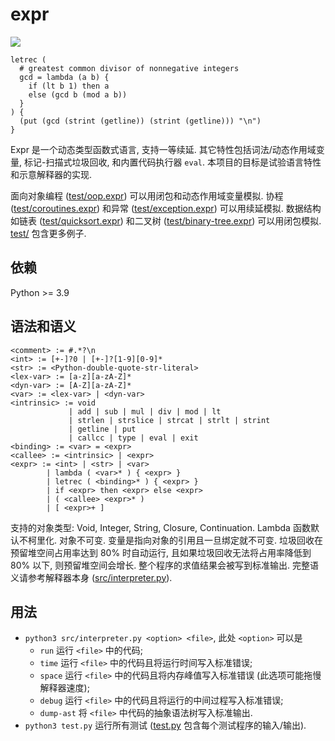 # expr

![](https://github.com/sdingcn/expr/actions/workflows/auto-test.yml/badge.svg)

```
letrec (
  # greatest common divisor of nonnegative integers
  gcd = lambda (a b) {
    if (lt b 1) then a
    else (gcd b (mod a b))
  }
) {
  (put (gcd (strint (getline)) (strint (getline))) "\n")
}
```

Expr 是一个动态类型函数式语言, 支持一等续延.
其它特性包括词法/动态作用域变量, 标记-扫描式垃圾回收, 和内置代码执行器 `eval`.
本项目的目标是试验语言特性和示意解释器的实现.

面向对象编程 ([test/oop.expr](test/oop.expr))
可以用闭包和动态作用域变量模拟.
协程 ([test/coroutines.expr](test/coroutines.expr)) 和异常 ([test/exception.expr](test/exception.expr))
可以用续延模拟.
数据结构如链表 ([test/quicksort.expr](test/quicksort.expr)) 和二叉树 ([test/binary-tree.expr](test/binary-tree.expr))
可以用闭包模拟.
[test/](test/) 包含更多例子.

## 依赖

Python >= 3.9

## 语法和语义

```
<comment> := #.*?\n
<int> := [+-]?0 | [+-]?[1-9][0-9]*
<str> := <Python-double-quote-str-literal>
<lex-var> := [a-z][a-zA-Z]*
<dyn-var> := [A-Z][a-zA-Z]*
<var> := <lex-var> | <dyn-var>
<intrinsic> := void
             | add | sub | mul | div | mod | lt
             | strlen | strslice | strcat | strlt | strint
             | getline | put
             | callcc | type | eval | exit
<binding> := <var> = <expr>
<callee> := <intrinsic> | <expr>
<expr> := <int> | <str> | <var>
        | lambda ( <var>* ) { <expr> }
        | letrec ( <binding>* ) { <expr> }
        | if <expr> then <expr> else <expr>
        | ( <callee> <expr>* )
        | [ <expr>+ ]
```

支持的对象类型: Void, Integer, String, Closure, Continuation.
Lambda 函数默认不柯里化.
对象不可变.
变量是指向对象的引用且一旦绑定就不可变.
垃圾回收在预留堆空间占用率达到 80% 时自动运行,
且如果垃圾回收无法将占用率降低到 80% 以下, 则预留堆空间会增长.
整个程序的求值结果会被写到标准输出.
完整语义请参考解释器本身 ([src/interpreter.py](src/interpreter.py)).

## 用法

+ `python3 src/interpreter.py <option> <file>`, 此处 `<option>` 可以是
  - `run` 运行 `<file>` 中的代码;
  - `time` 运行 `<file>` 中的代码且将运行时间写入标准错误;
  - `space` 运行 `<file>` 中的代码且将内存峰值写入标准错误 (此选项可能拖慢解释器速度);
  - `debug` 运行 `<file>` 中的代码且将运行的中间过程写入标准错误;
  - `dump-ast` 将 `<file>` 中代码的抽象语法树写入标准输出.
+ `python3 test.py` 运行所有测试 ([test.py](test.py) 包含每个测试程序的输入/输出).
